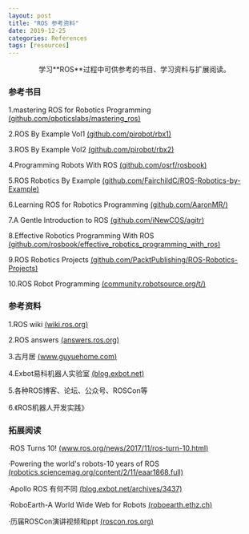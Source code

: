 ```yaml
---
layout: post
title: "ROS 参考资料"
date: 2019-12-25
categories: References
tags: [resources]
---
```


<center>学习**ROS**过程中可供参考的书目、学习资料与扩展阅读。</center> 

<!--more-->

### 参考书目

1.mastering ROS for Robotics Programming [(github.com/qboticslabs/mastering_ros)](https://github.com/qboticslabs/mastering_ros) 

2.ROS By Example Vol1 [(github.com/pirobot/rbx1)](https://github.com/pirobot/rbx1) 

3.ROS By Example Vol2 [(github.com/pirobot/rbx2)](https://github.com/pirobot/rbx2) 

4.Programming Robots With ROS [(github.com/osrf/rosbook)](https://github.com/osrf/rosbook) 

5.ROS Robotics By Example [(github.com/FairchildC/ROS-Robotics-by-Example)](https://github.com/FairchildC/ROS-Robotics-by-Example) 

6.Learning ROS for Robotics Programming [(github.com/AaronMR/)](https://github.com/AaronMR/Learning_ROS_for_Robotics_Programming_2nd_edition) 

7.A Gentle Introduction to ROS [(github.com/iNewCOS/agitr)](https://github.com/iNewCOS/agitr) 

8.Effective Robotics Programming With ROS [(github.com/rosbook/effective_robotics_programming_with_ros)](https://github.com/rosbook/effective_robotics_programming_with_ros)

9.ROS Robotics Projects [(github.com/PacktPublishing/ROS-Robotics-Projects)](https://github.com/PacktPublishing/ROS-Robotics-Projects)  

10.ROS Robot Programming [(community.robotsource.org/t/)](https://community.robotsource.org/t/download-the-ros-robot-programming-book-for-free/51)


### 参考资料

1.ROS wiki [(wiki.ros.org)](https://wiki.ros.org)

2.ROS answers [(answers.ros.org)](https://answers.ros.org)

3.古月居 [(www.guyuehome.com)](https://www.guyuehome.com)

4.Exbot易科机器人实验室 [(blog.exbot.net)](https://blog.exbot.net)

5.各种ROS博客、论坛、公众号、ROSCon等

6.《ROS机器人开发实践》

### 拓展阅读

·ROS Turns 10!
[(www.ros.org/news/2017/11/ros-turn-10.html)](https://www.ros.org/news/2017/11/ros-turn-10.html)

·Powering the world's robots-10 years of ROS
[(robotics.sciencemag.org/content/2/11/eaar1868.full)](https://robotics.sciencemag.org/content/2/11/eaar1868.full)

·Apollo ROS 有何不同
[(blog.exbot.net/archives/3437)](https://blog.exbot.net/archives/3437)

·RoboEarth-A World Wide Web for Robots
[(roboearth.ethz.ch)](https://roboearth.ethz.ch)

·历届ROSCon演讲视频和ppt
[(roscon.ros.org)](https://roscon.ros.org)